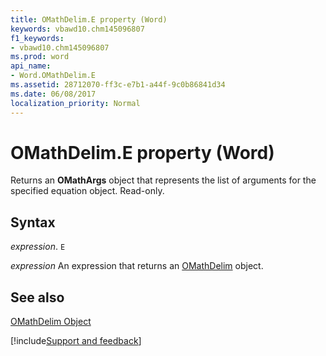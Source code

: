 ```yaml
---
title: OMathDelim.E property (Word)
keywords: vbawd10.chm145096807
f1_keywords:
- vbawd10.chm145096807
ms.prod: word
api_name:
- Word.OMathDelim.E
ms.assetid: 28712070-ff3c-e7b1-a44f-9c0b86841d34
ms.date: 06/08/2017
localization_priority: Normal
---
```



# OMathDelim.E property (Word)

Returns an  **OMathArgs** object that represents the list of arguments for the specified equation object. Read-only.


## Syntax

_expression_. `E`

 _expression_ An expression that returns an [OMathDelim](./Word.OMathDelim.md) object.


## See also


[OMathDelim Object](Word.OMathDelim.md)

[!include[Support and feedback](~/includes/feedback-boilerplate.md)]